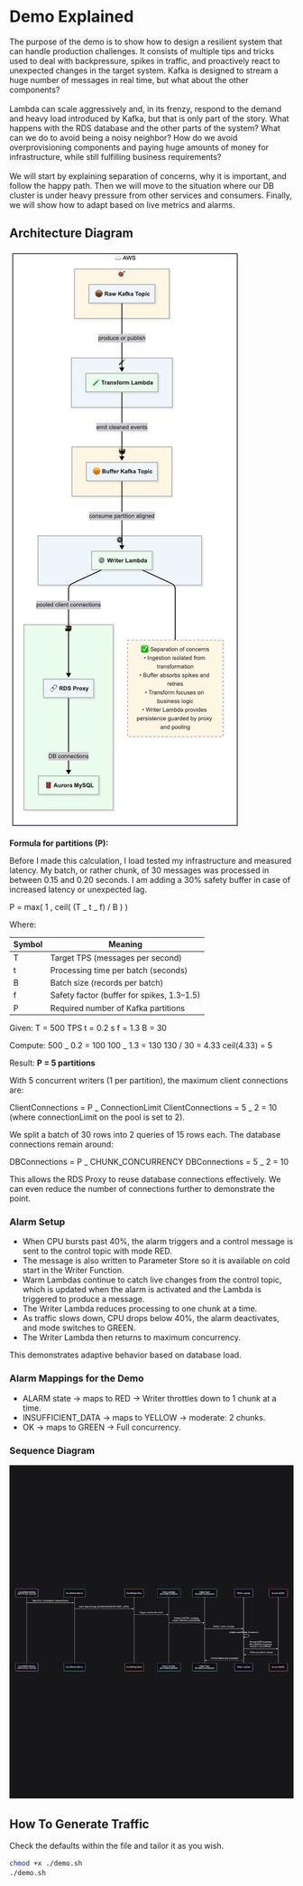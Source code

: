 # Demo Explained

The purpose of the demo is to show how to design a resilient system that can handle production challenges. It consists of multiple tips and tricks used to deal with backpressure, spikes in traffic, and proactively react to unexpected changes in the target system. Kafka is designed to stream a huge number of messages in real time, but what about the other components?
<br /><br />
Lambda can scale aggressively and, in its frenzy, respond to the demand and heavy load introduced by Kafka, but that is only part of the story. What happens with the RDS database and the other parts of the system? What can we do to avoid being a noisy neighbor? How do we avoid overprovisioning components and paying huge amounts of money for infrastructure, while still fulfilling business requirements?
<br /><br />
We will start by explaining separation of concerns, why it is important, and follow the happy path. Then we will move to the situation where our DB cluster is under heavy pressure from other services and consumers. Finally, we will show how to adapt based on live metrics and alarms.

## Architecture Diagram

![Separation of Concerns](./separation.png)

**Formula for partitions (P):**

Before I made this calculation, I load tested my infrastructure and measured latency. My batch, or rather chunk, of 30 messages was processed in between 0.15 and 0.20 seconds. I am adding a 30% safety buffer in case of increased latency or unexpected lag.

P = max( 1 , ceil( (T _ t _ f) / B ) )

Where:

| Symbol | Meaning                                    |
| ------ | ------------------------------------------ |
| T      | Target TPS (messages per second)           |
| t      | Processing time per batch (seconds)        |
| B      | Batch size (records per batch)             |
| f      | Safety factor (buffer for spikes, 1.3–1.5) |
| P      | Required number of Kafka partitions        |

Given:
T = 500 TPS
t = 0.2 s
f = 1.3
B = 30

Compute:
500 _ 0.2 = 100
100 _ 1.3 = 130
130 / 30 = 4.33
ceil(4.33) = 5

Result: **P = 5 partitions**

With 5 concurrent writers (1 per partition), the maximum client connections are:

ClientConnections = P _ ConnectionLimit
ClientConnections = 5 _ 2 = 10
(where connectionLimit on the pool is set to 2).

We split a batch of 30 rows into 2 queries of 15 rows each. The database connections remain around:

DBConnections = P _ CHUNK_CONCURRENCY
DBConnections = 5 _ 2 = 10

This allows the RDS Proxy to reuse database connections effectively.
We can even reduce the number of connections further to demonstrate the point.

### Alarm Setup

- When CPU bursts past 40%, the alarm triggers and a control message is sent to the control topic with mode RED.
- The message is also written to Parameter Store so it is available on cold start in the Writer Function.
- Warm Lambdas continue to catch live changes from the control topic, which is updated when the alarm is activated and the Lambda is triggered to produce a message.
- The Writer Lambda reduces processing to one chunk at a time.
- As traffic slows down, CPU drops below 40%, the alarm deactivates, and mode switches to GREEN.
- The Writer Lambda then returns to maximum concurrency.

This demonstrates adaptive behavior based on database load.

### Alarm Mappings for the Demo

- ALARM state -> maps to RED -> Writer throttles down to 1 chunk at a time.
- INSUFFICIENT_DATA -> maps to YELLOW -> moderate: 2 chunks.
- OK -> maps to GREEN -> Full concurrency.

### Sequence Diagram

![Sequence Diagram](./alarm-sequence-diagram.png)

## How To Generate Traffic

Check the defaults within the file and tailor it as you wish.

```bash
chmod +x ./demo.sh
./demo.sh
```
